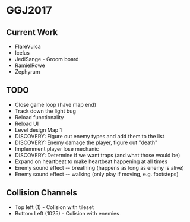 # GGJ2017

## Current Work
- FlareVulca
- Icelus
- JediSange - Groom board
- RamielRowe
- Zephyrum

## TODO
- Close game loop (have map end)
- Track down the light bug
- Reload functionality
- Reload UI
- Level design Map 1
- DISCOVERY: Figure out enemy types and add them to the list
- DISCOVERY: Enemy damage the player, figure out "death"
- Implemment player lose mechanic
- DISCOVERY: Determine if we want traps (and what those would be)
- Expand on heartbeat to make heartbeat happening at all times
- Enemy sound effect -- breathing (happens as long as enemy is alive)
- Enemy sound effect -- walking (only play if moving, e.g. footsteps)

## Collision Channels
- Top left (1) - Colision with tileset
- Bottom Left (1025) - Colision with enemies
